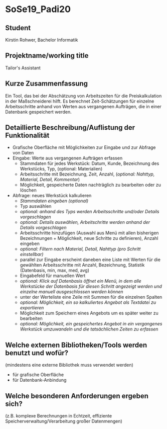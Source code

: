 # SoSe19_Padi20


## Student
Kirstin Rohwer, Bachelor Informatik

## Projektname/working title
Tailor's Assistant

## Kurze Zusammenfassung
Ein Tool, das bei der Abschätzung von Arbeitszeiten für die Preiskalkulation in der Maßschneiderei hilft. Es berechnet Zeit-Schätzungen für einzelne Arbeitsschritte anhand von Werten aus vergangenen Aufträgen, die in einer Datenbank gespeichert werden.

## Detaillierte Beschreibung/Auflistung der Funktionalität
- Grafische Oberfläche mit Möglichkeiten zur Eingabe und zur Abfrage von Daten
- Eingabe: Werte aus vergangenen Aufträgen erfassen
	- Stammdaten für jedes Werkstück: Datum, Kunde, Bezeichnung des Werkstücks, Typ, (optional: Materialien)
	- Arbeitsschritte mit Bezeichnung, Zeit, Anzahl, (*optional: Nahttyp, Material, Detail, Kommentar*)
	- Möglichkeit, gespeicherte Daten nachträglich zu bearbeiten oder zu löschen
- Abfrage: neues Werkstück kalkulieren
	- *Stammdaten eingeben (optional)*
	- Typ auswählen
	- *optional: anhand des Typs werden Arbeitsschritte und/oder Details vorgeschlagen*
	- *optional: Details auswählen, Arbeitschritte werden anhand der Details vorgeschlagen*
	- Arbeitsschritte hinzufügen (Auswahl aus Menü mit allen bisherigen Bezeichnungen + Möglichkeit, neue Schritte zu definieren), Anzahl eingeben
	- *optional: Filtern nach Material, Detail, Nahttyp (pro Schritt einstellbar)*
	- parallel zur Eingabe erscheint daneben eine Liste mit Werten für die gewählten Arbeitsschritte mit Anzahl, Bezeichnung, Statistik (Datenbasis, min, max, med, avg)
	- Eingabefeld für manuellen Wert
	- *optional: Klick auf Datenbasis öffnet ein Menü, in dem alle Werkstücke der Datenbasis für diesen Schritt angezeigt werden und einzelne manuell ausgeschlossen werden können*
	- unter der Werteliste eine Zeile mit Summen für die einzelnen Spalten
	- *optional: Möglichkeit, ein so kalkuliertes Angebot als Textdatei zu exportieren*
	- Möglichkeit zum Speichern eines Angebots um es später weiter zu bearbeiten
	- *optional: Möglichkeit, ein gespeichertes Angebot in ein vergangenes Werkstück umzuwandeln und die tatsächlichen Zeiten zu erfassen*

## Welche externen Bibliotheken/Tools werden benutzt und wofür?
(mindestens eine externe Bibliothek muss verwendet werden)
- für grafische Oberfläche
- für Datenbank-Anbindung

## Welche besonderen Anforderungen ergeben sich?
(z.B. komplexe Berechnungen in Echtzeit, 
effiziente Speicherverwaltung/Verarbeitung großer Datenmengen)
